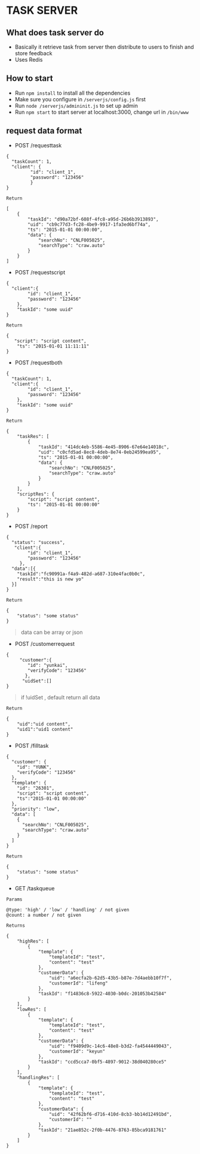 # TASK SERVER

## What does task server do
* Basically it retrieve task from server then distribute to users to finish and store feedback
* Uses Redis

## How to start
* Run `npm install` to install all the dependencies
* Make sure you configure in `/serverjs/config.js` first
* Run `node /serverjs/admininit.js` to set up admin
* Run `npm start` to start server at localhost:3000, change url in `/bin/www`



## request data format
* POST /requesttask

```
{
  "taskCount": 1,
  "client": {
         "id": "client_1",
         "password": "123456"
         }
}
```

`Return`

```
[
    {
        "taskId": "d90a72bf-608f-4fc8-a95d-26b6b3913893",
        "uid": "cb9c77d3-fc28-4be9-9917-1fa3ed6bf74a",
        "ts": "2015-01-01 00:00:00",
        "data": {
            "searchNo": "CNLF005025",
            "searchType": "craw.auto"
        }
    }
]
```

* POST /requestscript

```
{
  "client":{
    	"id": "client_1",
    	"password": "123456"
    },
    "taskId": "some uuid"
}
```

`Return`

```
{
   "script": "script content",
    "ts": "2015-01-01 11:11:11"
}
```

* POST /requestboth

```
{
  "taskCount": 1,
  "client":{
    	"id": "client_1",
    	"password": "123456"
    },
    "taskId": "some uuid"
}
```

`Return`

```
{
    "taskRes": [
        {
            "taskId": "414dc4eb-5586-4e45-8906-67e64e14018c",
            "uid": "c0cfd5ad-8ec8-4deb-8e74-0eb24599ea95",
            "ts": "2015-01-01 00:00:00",
            "data": {
                "searchNo": "CNLF005025",
                "searchType": "craw.auto"
            }
        }
    ],
    "scriptRes": {
        "script": "script content",
        "ts": "2015-01-01 00:00:00"
    }
}
```

* POST /report

```
{
  "status": "success",
   "client":{
     	"id": "client_1",
     	"password": "123456"
     },
  "data":[{
  	"taskId":"fc90991a-f4a9-482d-a687-310e4fac0b0c",
  	"result":"this is new yo"
  }]
}
```

`Return`

```
{
    "status": "some status"
}
```
> data can be array or json

* POST /customerrequest

```
{
	 "customer":{
       	"id": "yunkai",
       	"verifyCode": "123456"
       },
      "uidSet":[]
}
```

> if !uidSet , default return all data

`Return`

```
{
	"uid":"uid content",
	"uid1":"uid1 content"
}
```

* POST /filltask

```
{
  "customer": {
    "id": "YUNK",
    "verifyCode": "123456"
  },
  "template": {
    "id": "26301",
    "script": "script content",
    "ts":"2015-01-01 00:00:00"
  },
  "priority": "low",
  "data": [
    {
      "searchNo": "CNLF005025",
      "searchType": "craw.auto"
    }
  ]
}
```

`Return`

```
{
    "status": "some status"
}
```

* GET /taskqueue

`Params`

```
@type: 'high' / 'low' / 'handling' / not given
@count: a number / not given
```

`Returns`

```
{
    "highRes": [
        {
            "template": {
                "templateId": "test",
                "content": "test"
            },
            "customerData": {
                "uid": "a6ecfa2b-62d5-43b5-b87e-7d4aebb10f7f",
                "customerId": "lifeng"
            },
            "taskId": "f14836c8-5922-4030-b0dc-201053b42584"
        }
    ],
    "lowRes": [
        {
            "template": {
                "templateId": "test",
                "content": "test"
            },
            "customerData": {
                "uid": "f9409d9c-14c6-48e8-b3d2-fa4544449043",
                "customerId": "keyun"
            },
            "taskId": "ccd5cca7-0bf5-4897-9012-38d040280ce5"
        }
    ],
    "handlingRes": [
        {
            "template": {
                "templateId": "test",
                "content": "test"
            },
            "customerData": {
                "uid": "42f62bf6-d716-410d-8cb3-bb14d12491bd",
                "customerId": ""
            },
            "taskId": "21ae852c-2f0b-4476-8763-85bca9181761"
        }
    ]
}
```
